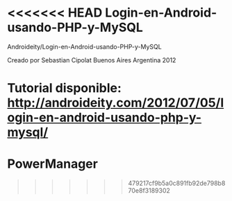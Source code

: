 <<<<<<< HEAD
Login-en-Android-usando-PHP-y-MySQL
===================================

Androideity/Login-en-Android-usando-PHP-y-MySQL

Creado por Sebastian Cipolat Buenos Aires Argentina 2012

Tutorial disponible:
http://androideity.com/2012/07/05/login-en-android-usando-php-y-mysql/
=======
PowerManager
============
>>>>>>> 479217cf9b5a0c891fb92de798b870e8f3189302
